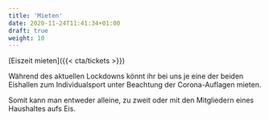 ```yaml
---
title: 'Mieten'
date: 2020-11-24T11:41:34+01:00
draft: true
weight: 10
---
```


[Eiszeit mieten]({{< cta/tickets >}})

Während des aktuellen Lockdowns könnt ihr bei uns je eine der beiden Eishallen zum Individualsport unter Beachtung der Corona-Auflagen mieten.

Somit kann man entweder alleine, zu zweit oder mit den Mitgliedern eines Haushaltes aufs Eis.

<!-- Mietet euch je eine der beiden Eishallen zum Individualsport während des aktuellen Lockdowns.

Somit kann man entweder alleine, zu zweit oder mit den Mitgliedern eines Haushaltes aufs Eis.

_Unser Personal ist berechtig die im eTicket-System hinterlegten Daten beim Eintritt in den Eistreff Waldbronn zu Prüfen!_ -->
